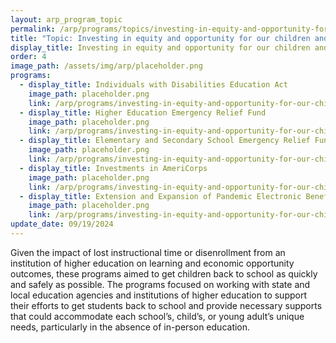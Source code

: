 ```yaml
---
layout: arp_program_topic
permalink: /arp/programs/topics/investing-in-equity-and-opportunity-for-our-children-and-young-adults
title: "Topic: Investing in equity and opportunity for our children and young adults | American Rescue Plan National Evaluation | Office of Evaluation Sciences"
display_title: Investing in equity and opportunity for our children and young adults
order: 4
image_path: /assets/img/arp/placeholder.png
programs:
  - display_title: Individuals with Disabilities Education Act
    image_path: placeholder.png
    link: /arp/programs/investing-in-equity-and-opportunity-for-our-children-and-young-adults/individuals-with-disabilities-education-act
  - display_title: Higher Education Emergency Relief Fund
    image_path: placeholder.png
    link: /arp/programs/investing-in-equity-and-opportunity-for-our-children-and-young-adults/higher-education-emergency-relief-fund
  - display_title: Elementary and Secondary School Emergency Relief Fund
    image_path: placeholder.png
    link: /arp/programs/investing-in-equity-and-opportunity-for-our-children-and-young-adults/elementary-and-secondary-school-emergency-relief-fund
  - display_title: Investments in AmeriCorps
    image_path: placeholder.png
    link: /arp/programs/investing-in-equity-and-opportunity-for-our-children-and-young-adults/investments-in-americorps
  - display_title: Extension and Expansion of Pandemic Electronic Benefit Transfer
    image_path: placeholder.png
    link: /arp/programs/investing-in-equity-and-opportunity-for-our-children-and-young-adults/extension-and-expansion-of-pandemic-electronic-benefit-transfer
update_date: 09/19/2024
---
```


Given the impact of lost instructional time or disenrollment from an institution of higher education on learning and economic opportunity outcomes, these programs aimed to get children back to school as quickly and safely as possible. The programs focused on working with state and local education agencies and institutions of higher education to support their efforts to get students back to school and provide necessary supports that could accommodate each school’s, child’s, or young adult’s unique needs, particularly in the absence of in-person education.
